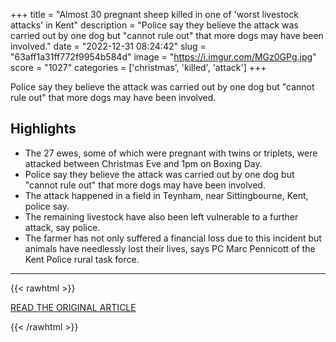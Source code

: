 +++
title = "Almost 30 pregnant sheep killed in one of 'worst livestock attacks' in Kent"
description = "Police say they believe the attack was carried out by one dog but \"cannot rule out\" that more dogs may have been involved."
date = "2022-12-31 08:24:42"
slug = "63aff1a31ff772f9954b584d"
image = "https://i.imgur.com/MGz0GPg.jpg"
score = "1027"
categories = ['christmas', 'killed', 'attack']
+++

Police say they believe the attack was carried out by one dog but \"cannot rule out\" that more dogs may have been involved.

## Highlights

- The 27 ewes, some of which were pregnant with twins or triplets, were attacked between Christmas Eve and 1pm on Boxing Day.
- Police say they believe the attack was carried out by one dog but "cannot rule out" that more dogs may have been involved.
- The attack happened in a field in Teynham, near Sittingbourne, Kent, police say.
- The remaining livestock have also been left vulnerable to a further attack, say police.
- The farmer has not only suffered a financial loss due to this incident but animals have needlessly lost their lives, says PC Marc Pennicott of the Kent Police rural task force.

---

{{< rawhtml >}}
  <p class="article-category">
    <a target="_blank" href="https://news.sky.com/story/almost-30-pregnant-sheep-killed-in-one-of-worst-livestock-attacks-in-kent-12776993">READ THE ORIGINAL ARTICLE</a>
  </p>
{{< /rawhtml >}}
